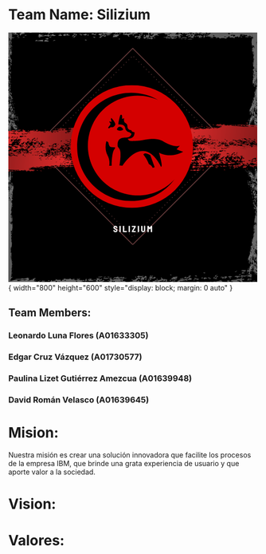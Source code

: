 # Team Name: Silizium
![](Silizium.png){ width="800" height="600" style="display: block; margin: 0 auto" }

## Team Members: 
### Leonardo Luna Flores (A01633305)
### Edgar Cruz Vázquez (A01730577)
### Paulina Lizet Gutiérrez Amezcua (A01639948)
### David Román Velasco (A01639645)

# Mision:

Nuestra misión es crear una solución innovadora que facilite los procesos de la empresa IBM, que brinde una grata experiencia de usuario y que aporte valor a la sociedad.


# Vision:



# Valores:




